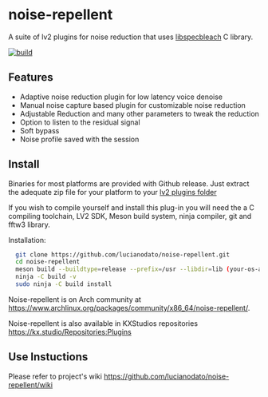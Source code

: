 # noise-repellent

A suite of lv2 plugins for noise reduction that uses [libspecbleach](https://github.com/lucianodato/libspecbleach) C library.

[![build](https://github.com/lucianodato/noise-repellent/actions/workflows/build.yml/badge.svg)](https://github.com/lucianodato/noise-repellent/actions/workflows/build.yml)

## Features

* Adaptive noise reduction plugin for low latency voice denoise
* Manual noise capture based plugin for customizable noise reduction
* Adjustable Reduction and many other parameters to tweak the reduction
* Option to listen to the residual signal
* Soft bypass
* Noise profile saved with the session

## Install

Binaries for most platforms are provided with Github release. Just extract the adequate zip file for your platform to your [lv2 plugins folder](https://lv2plug.in/pages/filesystem-hierarchy-standard.html)

If you wish to compile yourself and install this plug-in you will need the a C compiling toolchain, LV2 SDK, Meson build system, ninja compiler, git and fftw3 library.

Installation:

```bash
  git clone https://github.com/lucianodato/noise-repellent.git
  cd noise-repellent
  meson build --buildtype=release --prefix=/usr --libdir=lib (your-os-appropriate-location-fullpath)
  ninja -C build -v
  sudo ninja -C build install
```

Noise-repellent is on Arch community at <https://www.archlinux.org/packages/community/x86_64/noise-repellent/>.

Noise-repellent is also available in KXStudios repositories <https://kx.studio/Repositories:Plugins>

## Use Instuctions

Please refer to project's wiki <https://github.com/lucianodato/noise-repellent/wiki>
